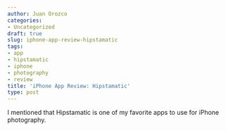 ```yaml
---
author: Juan Orozco
categories:
- Uncategorized
draft: true
slug: iphone-app-review-hipstamatic
tags:
- app
- hipstamatic
- iphone
- photography
- review
title: 'iPhone App Review: Hipstamatic'
type: post
---
```


I mentioned that Hipstamatic is one of my favorite apps to use for iPhone photography.